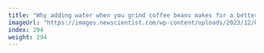 ```yaml
---
title: "Why adding water when you grind coffee beans makes for a better brew"
imageUrl: "https://images.newscientist.com/wp-content/uploads/2023/12/06114043/SEI_183010524.jpg?width=788"
index: 294
weight: 294
---
```


